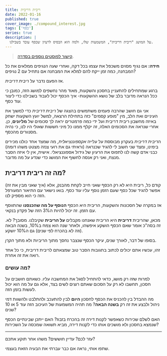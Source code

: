 ```yaml
---
title: ריבית דריבית
date: 2022-01-16
published: true
cover_image: ./compound_interest.jpg
tags: ['כסף']
series: true
description: |
  על המושג "ריבית דריבית", המשמעות שלו, ולמה הוא הבסיס לרעיון שכסף עובד בשבילנו.
---
```


> [קישור לפוסטים נוספים בסדרה](https://bscstudent.netlify.app/tag/%D7%9B%D7%A1%D7%A3/).

**חידה:** אם נגיף מסוים משכפל את עצמו בכל דקה, ואחרי שעה הנגיפים ממלאים את כל המבחנה, כמה זמן ייקח להם למלא את המבחנה אם נתחיל עם 2 נגיפים?

אז הפעם נדבר על *ריבית דריבית*.

ברגע שמתחילים להתעניין בחסכון והשקעות, מאוד מהר נחשפים למושג הזה, כמובן כי ככל הנראה מדובר בלב של נושא ההשקעות- איך הכסף יכול לעבוד בשבילנו כדי ליצור עוד כסף.

אני גם חושב שהרבה פעמים משתמשים בהצגה של *ריבית דריבית* כדי למשוך את העיניים ואת הלב, מין "מופע קסמים" כזה בתחילת הרצאה, למשל יועץ השקעות ישחק באיזה מחשבון ריבית דריבית ועל ידי כמה פרמטרים יראה לך סכומים של **מליונים**, כן. אחרי שנראה את הסכומים האלה, זה יקלף ממנו כל מיני חששות שאולי היו לנו, כי נהיה מסנוורים מהכסף.

ה*ריבית דריבית* בעקרון מבוססת על עלייה *אקספוננציאלית*, מה שמצד אחד כולנו מכירים בימינו, ומצד שני חשוב לי להגיד שכנראה (וראיתי גם את רועי צנזה מצטט משהו דומה) כבני אדם קשה לנו לתפוס את הרעיון של גידול אספוננציאלי. אישית, אין לי איזה הסבר מנצח, ואני רק אנסה לחשוף את המושג כדי שנדע על מה מדובר.

## מה זה ריבית דריבית?

קודם כל, ריבית היא לא רק הכסף שאני חייב לקחת מהבנק, אלא (איך שאני מבין את זה) אפשר להגיד שכל כסף שעם הזמן נוסף עליו עוד כסף. בואו נישאר עם התיאור המעורפל הזה כי הוא מספיק לנו.

אז במקרה של חסכונות והשקעות, הריבית היא הכסף **הנוסף על מה שהכנסנו** שהתווסף עם הזמן. זה יכול להיות ה3% הזה של פקדון בנקאי.

מכאן, שהריבית **דריבית** היא הריבית שאנחנו מקבלים **על הריבית** שקיבלנו. מסובך? לא. זה בסה"כ אומר שאם הכסף הושקע איפשהו, ולאחר שנה הוא צמח ב10%, בשנה הבאה (וזה לא בהכרח לפי שנים) גם ה10% יושקע.

בסופו של דבר, לאורך שנים, עיקר הכסף שנצבר נחסך מתוך הריביות ולא מתוך *הקרן*.

זהו, עכשיו אתם יכולים לכתוב בתגובות הסבר טוב שמצאתם לריבית דריבית, כי כל אחד רואה את זה אחרת.

### מה עושים?

למרות שזה רק מושג, כדאי להתחיל לסגל את המחשבה עליו. כשאתם חושבים על חסכון, תחשבו לא רק על הסכום שאתם רוצים לשים בצד, אלא גם על מה הוא יכול לעשות בזמן הזה.

מה ההבדל בין להכניס את הכסף לחסכון **היום** לבין להתעכב ולהתלבט ולהשוות דמי ניהול ולבצע את זה רק **בשנה הבאה**? מה תהיה המשמעות של העיכוב הזה עוד 5 או 10 שנים?

האם לשלם שכירות כשאפשר לקנות דירה זה בהכרח בזבוז? האם ייתכן שבינתיים הכסף שנמצא בחסכון ולא מושכים אותו כדי לקנות דירה, מביא תשואה שמכסה על השכירות?

---

עזר לכם? עדיין חוששים? משהו אחר תוקע אתכם?

שתפו אותי, נראה אם כבר עברתי את הבעיה הזאת בעצמי.

